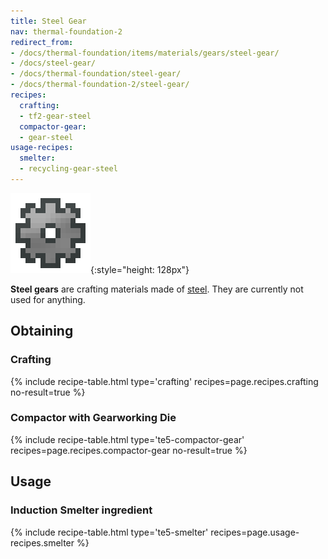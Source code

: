 ```yaml
---
title: Steel Gear
nav: thermal-foundation-2
redirect_from:
- /docs/thermal-foundation/items/materials/gears/steel-gear/
- /docs/steel-gear/
- /docs/thermal-foundation/steel-gear/
- /docs/thermal-foundation-2/steel-gear/
recipes:
  crafting:
  - tf2-gear-steel
  compactor-gear:
  - gear-steel
usage-recipes:
  smelter:
  - recycling-gear-steel
---
```


![Steel gear](/assets/images/thermal-foundation-2/gear-steel.png){:style="height: 128px"}


**Steel gears** are crafting materials made of [steel](/docs/1.12/thermal-foundation-2/steel-ingot/). They
are currently not used for anything.


Obtaining
---------

### Crafting
{% include recipe-table.html type='crafting' recipes=page.recipes.crafting no-result=true %}

### Compactor with Gearworking Die
{% include recipe-table.html type='te5-compactor-gear' recipes=page.recipes.compactor-gear no-result=true %}


Usage
-----

### Induction Smelter ingredient
{% include recipe-table.html type='te5-smelter' recipes=page.usage-recipes.smelter %}
